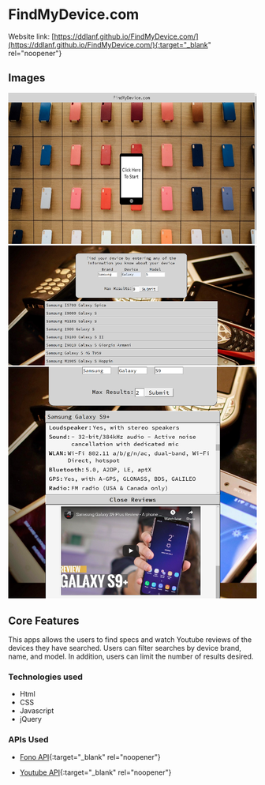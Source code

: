 # **FindMyDevice.com**

Website link: [https://ddlanf.github.io/FindMyDevice.com/](https://ddlanf.github.io/FindMyDevice.com/){:target="_blank" rel="noopener"}

## Images
![Screenshot1](/images/Screenshot1.png)
![Screenshot2](/images/Screenshot2.png)
![Screenshot3](/images/Screenshot3.png)

## Core Features
This apps allows the users to find specs and watch Youtube reviews of the devices they have searched. 
Users can filter searches by device brand, name, and model. In addition, users can limit the number 
of results desired.

### Technologies used
* Html
* CSS
* Javascript
* jQuery

### APIs Used
*  [Fono API](https://fonoapi.freshpixl.com/){:target="_blank" rel="noopener"}

* [Youtube API](https://developers.google.com/youtube/v3){:target="_blank" rel="noopener"}


